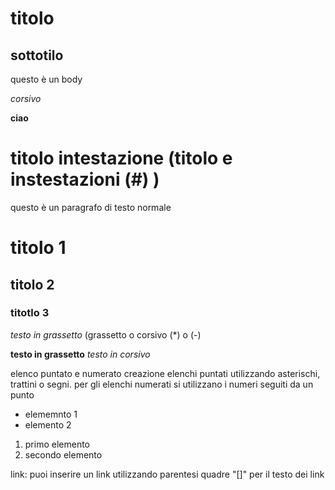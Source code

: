 # titolo 
## sottotilo

questo è un body 

*corsivo*

**ciao**

# titolo intestazione (titolo e instestazioni (#) )
questo è un paragrafo di testo normale 

# titolo 1
## titolo 2
### titotlo 3 

*testo in grassetto* (grassetto o corsivo (*) o (-)

**testo in grassetto**
*testo in corsivo* 

elenco puntato e numerato 
creazione elenchi puntati utilizzando asterischi, trattini o segni.
per gli elenchi numerati si utilizzano i numeri seguiti da un punto

- elememnto 1
- elemento 2 

1. primo elemento
2. secondo elemento

link: puoi inserire un link utilizzando parentesi quadre "[]" per il testo dei link 